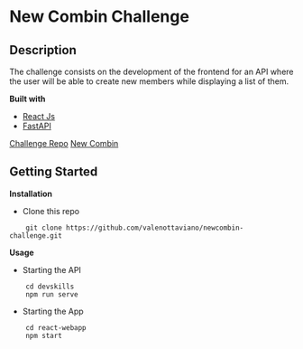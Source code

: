 
# New Combin Challenge


## Description
The challenge consists on the development of the frontend for an API where the user will be able to create new members while displaying a list of them.

**Built with**
 - [React Js](https://reactjs.org/)
 - [FastAPI](https://fastapi.tiangolo.com/)

[Challenge Repo](https://github.com/newcombin/devskills) 
[New Combin](https://newcombin.com/es/)

## Getting Started
**Installation**
- Clone this repo
```
    git clone https://github.com/valenottaviano/newcombin-challenge.git
```

**Usage**
- Starting the API
```
    cd devskills
    npm run serve
```
- Starting the App
```
    cd react-webapp
    npm start
```
